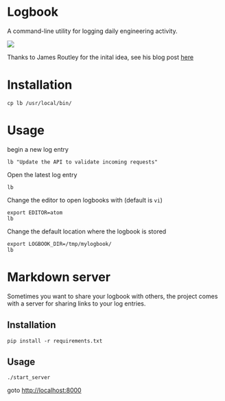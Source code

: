 # Logbook
A command-line utility for logging daily engineering activity.

<a href="https://asciinema.org/a/09iijMGsLwNtPrhO69TMAB7RA" target="_blank"><img src="https://asciinema.org/a/09iijMGsLwNtPrhO69TMAB7RA.png" /></a>

Thanks to James Routley for the inital idea, see his blog post [here](https://routley.io/tech/2017/11/23/logbook.html)

# Installation
```
cp lb /usr/local/bin/
```

# Usage
begin a new log entry
```
lb "Update the API to validate incoming requests"
```

Open the latest log entry
```
lb
```

Change the editor to open logbooks with (default is `vi`)
```
export EDITOR=atom
lb
```

Change the default location where the logbook is stored
```
export LOGBOOK_DIR=/tmp/mylogbook/
lb
```

# Markdown server
Sometimes you want to share your logbook with others, the project comes with a server for sharing links to your log entries.

## Installation
```
pip install -r requirements.txt
```
## Usage
```
./start_server
```

goto [http://localhost:8000](http://localhost:8000)
